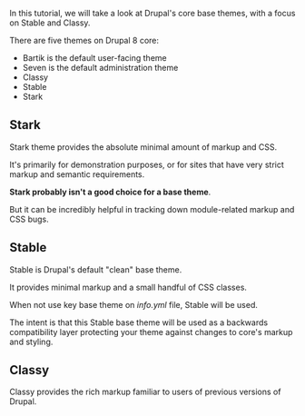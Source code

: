 In this tutorial, we will take a look at Drupal's core base themes, with a focus on Stable and Classy.

There are five themes on Drupal 8 core:

* Bartik is the default user-facing theme
* Seven is the default administration theme
* Classy
* Stable
* Stark

## Stark

Stark theme provides the absolute minimal amount of markup and CSS.

It's primarily for demonstration purposes, or for sites that have very strict markup and semantic requirements.

**Stark probably isn't a good choice for a base theme**.

But it can be incredibly helpful in tracking down module-related markup and CSS bugs.

## Stable

Stable is Drupal's default "clean" base theme.

It provides minimal markup and a small handful of CSS classes.

When not use key base theme on _info.yml_ file, Stable will be used.

The intent is that this Stable base theme will be used as a backwards compatibility layer protecting your theme against changes to core's markup and styling.

## Classy

Classy provides the rich markup familiar to users of previous versions of Drupal.


